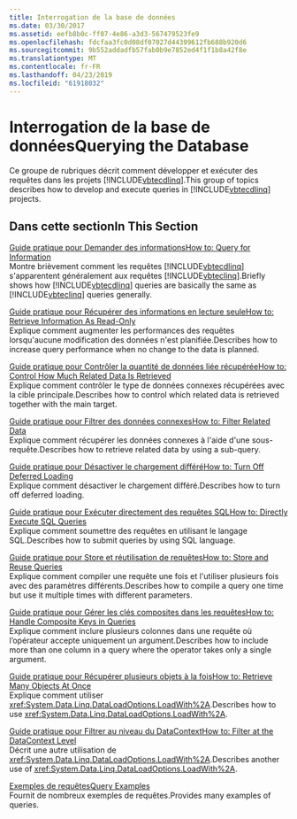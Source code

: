 ```yaml
---
title: Interrogation de la base de données
ms.date: 03/30/2017
ms.assetid: eefb8b0c-ff07-4e86-a3d3-567479523fe9
ms.openlocfilehash: fdcfaa3fc0d08df07027d44399612fb688b920d6
ms.sourcegitcommit: 9b552addadfb57fab0b9e7852ed4f1f1b8a42f8e
ms.translationtype: MT
ms.contentlocale: fr-FR
ms.lasthandoff: 04/23/2019
ms.locfileid: "61918032"
---
```

# <a name="querying-the-database"></a><span data-ttu-id="8987a-102">Interrogation de la base de données</span><span class="sxs-lookup"><span data-stu-id="8987a-102">Querying the Database</span></span>
<span data-ttu-id="8987a-103">Ce groupe de rubriques décrit comment développer et exécuter des requêtes dans les projets [!INCLUDE[vbtecdlinq](../../../../../../includes/vbtecdlinq-md.md)].</span><span class="sxs-lookup"><span data-stu-id="8987a-103">This group of topics describes how to develop and execute queries in [!INCLUDE[vbtecdlinq](../../../../../../includes/vbtecdlinq-md.md)] projects.</span></span>  
  
## <a name="in-this-section"></a><span data-ttu-id="8987a-104">Dans cette section</span><span class="sxs-lookup"><span data-stu-id="8987a-104">In This Section</span></span>  
 [<span data-ttu-id="8987a-105">Guide pratique pour Demander des informations</span><span class="sxs-lookup"><span data-stu-id="8987a-105">How to: Query for Information</span></span>](../../../../../../docs/framework/data/adonet/sql/linq/how-to-query-for-information.md)  
 <span data-ttu-id="8987a-106">Montre brièvement comment les requêtes [!INCLUDE[vbtecdlinq](../../../../../../includes/vbtecdlinq-md.md)] s'apparentent généralement aux requêtes [!INCLUDE[vbteclinq](../../../../../../includes/vbteclinq-md.md)].</span><span class="sxs-lookup"><span data-stu-id="8987a-106">Briefly shows how [!INCLUDE[vbtecdlinq](../../../../../../includes/vbtecdlinq-md.md)] queries are basically the same as [!INCLUDE[vbteclinq](../../../../../../includes/vbteclinq-md.md)] queries generally.</span></span>  
  
 [<span data-ttu-id="8987a-107">Guide pratique pour Récupérer des informations en lecture seule</span><span class="sxs-lookup"><span data-stu-id="8987a-107">How to: Retrieve Information As Read-Only</span></span>](../../../../../../docs/framework/data/adonet/sql/linq/how-to-retrieve-information-as-read-only.md)  
 <span data-ttu-id="8987a-108">Explique comment augmenter les performances des requêtes lorsqu'aucune modification des données n'est planifiée.</span><span class="sxs-lookup"><span data-stu-id="8987a-108">Describes how to increase query performance when no change to the data is planned.</span></span>  
  
 [<span data-ttu-id="8987a-109">Guide pratique pour Contrôler la quantité de données liée récupérée</span><span class="sxs-lookup"><span data-stu-id="8987a-109">How to: Control How Much Related Data Is Retrieved</span></span>](../../../../../../docs/framework/data/adonet/sql/linq/how-to-control-how-much-related-data-is-retrieved.md)  
 <span data-ttu-id="8987a-110">Explique comment contrôler le type de données connexes récupérées avec la cible principale.</span><span class="sxs-lookup"><span data-stu-id="8987a-110">Describes how to control which related data is retrieved together with the main target.</span></span>  
  
 [<span data-ttu-id="8987a-111">Guide pratique pour Filtrer des données connexes</span><span class="sxs-lookup"><span data-stu-id="8987a-111">How to: Filter Related Data</span></span>](../../../../../../docs/framework/data/adonet/sql/linq/how-to-filter-related-data.md)  
 <span data-ttu-id="8987a-112">Explique comment récupérer les données connexes à l'aide d'une sous-requête.</span><span class="sxs-lookup"><span data-stu-id="8987a-112">Describes how to retrieve related data by using a sub-query.</span></span>  
  
 [<span data-ttu-id="8987a-113">Guide pratique pour Désactiver le chargement différé</span><span class="sxs-lookup"><span data-stu-id="8987a-113">How to: Turn Off Deferred Loading</span></span>](../../../../../../docs/framework/data/adonet/sql/linq/how-to-turn-off-deferred-loading.md)  
 <span data-ttu-id="8987a-114">Explique comment désactiver le chargement différé.</span><span class="sxs-lookup"><span data-stu-id="8987a-114">Describes how to turn off deferred loading.</span></span>  
  
 [<span data-ttu-id="8987a-115">Guide pratique pour Exécuter directement des requêtes SQL</span><span class="sxs-lookup"><span data-stu-id="8987a-115">How to: Directly Execute SQL Queries</span></span>](../../../../../../docs/framework/data/adonet/sql/linq/how-to-directly-execute-sql-queries.md)  
 <span data-ttu-id="8987a-116">Explique comment soumettre des requêtes en utilisant le langage SQL.</span><span class="sxs-lookup"><span data-stu-id="8987a-116">Describes how to submit queries by using SQL language.</span></span>  
  
 [<span data-ttu-id="8987a-117">Guide pratique pour Store et réutilisation de requêtes</span><span class="sxs-lookup"><span data-stu-id="8987a-117">How to: Store and Reuse Queries</span></span>](../../../../../../docs/framework/data/adonet/sql/linq/how-to-store-and-reuse-queries.md)  
 <span data-ttu-id="8987a-118">Explique comment compiler une requête une fois et l'utiliser plusieurs fois avec des paramètres différents.</span><span class="sxs-lookup"><span data-stu-id="8987a-118">Describes how to compile a query one time but use it multiple times with different parameters.</span></span>  
  
 [<span data-ttu-id="8987a-119">Guide pratique pour Gérer les clés composites dans les requêtes</span><span class="sxs-lookup"><span data-stu-id="8987a-119">How to: Handle Composite Keys in Queries</span></span>](../../../../../../docs/framework/data/adonet/sql/linq/how-to-handle-composite-keys-in-queries.md)  
 <span data-ttu-id="8987a-120">Explique comment inclure plusieurs colonnes dans une requête où l’opérateur accepte uniquement un argument.</span><span class="sxs-lookup"><span data-stu-id="8987a-120">Describes how to include more than one column in a query where the operator takes only a single argument.</span></span>  
  
 [<span data-ttu-id="8987a-121">Guide pratique pour Récupérer plusieurs objets à la fois</span><span class="sxs-lookup"><span data-stu-id="8987a-121">How to: Retrieve Many Objects At Once</span></span>](../../../../../../docs/framework/data/adonet/sql/linq/how-to-retrieve-many-objects-at-once.md)  
 <span data-ttu-id="8987a-122">Explique comment utiliser <xref:System.Data.Linq.DataLoadOptions.LoadWith%2A>.</span><span class="sxs-lookup"><span data-stu-id="8987a-122">Describes how to use <xref:System.Data.Linq.DataLoadOptions.LoadWith%2A>.</span></span>  
  
 [<span data-ttu-id="8987a-123">Guide pratique pour Filtrer au niveau du DataContext</span><span class="sxs-lookup"><span data-stu-id="8987a-123">How to: Filter at the DataContext Level</span></span>](../../../../../../docs/framework/data/adonet/sql/linq/how-to-filter-at-the-datacontext-level.md)  
 <span data-ttu-id="8987a-124">Décrit une autre utilisation de <xref:System.Data.Linq.DataLoadOptions.LoadWith%2A>.</span><span class="sxs-lookup"><span data-stu-id="8987a-124">Describes another use of <xref:System.Data.Linq.DataLoadOptions.LoadWith%2A>.</span></span>  
  
 [<span data-ttu-id="8987a-125">Exemples de requêtes</span><span class="sxs-lookup"><span data-stu-id="8987a-125">Query Examples</span></span>](../../../../../../docs/framework/data/adonet/sql/linq/query-examples.md)  
 <span data-ttu-id="8987a-126">Fournit de nombreux exemples de requêtes.</span><span class="sxs-lookup"><span data-stu-id="8987a-126">Provides many examples of queries.</span></span>
